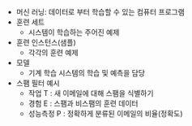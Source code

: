 - 머신 러닝: 데이터로 부터 학습할 수 있는 컴퓨터 프로그램
- 훈련 세트
	- 시스템이 학습하는 주어진 예제
- 훈련 인스턴스(샘플)
	- 각각의 훈련 예제
- 모델
	- 기계 학습 시스템의 학습 및 예측을 담당
- 스팸 필터 예시
	- 작업 T : 새 이메일에 대해 스팸을 식별하기
	- 경험 E : 스팸과 비스팸의 훈련 데이터
	- 성능측정 P : 정확하게 분류된 이메일의 비율(정확도)
